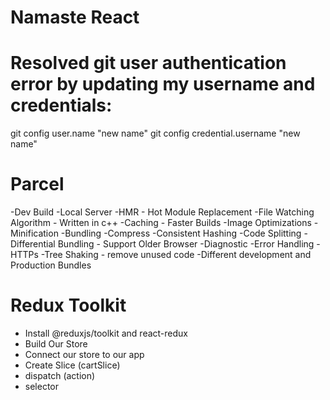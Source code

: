 # Namaste React

# Resolved git user authentication error by updating my username and credentials:

git config user.name "new name"
git config credential.username "new name"

# Parcel
-Dev Build
-Local Server
-HMR - Hot Module Replacement
-File Watching Algorithm - Written in c++
-Caching - Faster Builds
-Image Optimizations
-Minification
-Bundling 
-Compress
-Consistent Hashing
-Code Splitting
-Differential Bundling - Support Older Browser
-Diagnostic
-Error Handling
-HTTPs
-Tree Shaking - remove unused code
-Different development and Production Bundles


# Redux Toolkit

- Install @reduxjs/toolkit and react-redux
- Build Our Store
- Connect our store to our app
- Create Slice (cartSlice)
- dispatch (action)
- selector